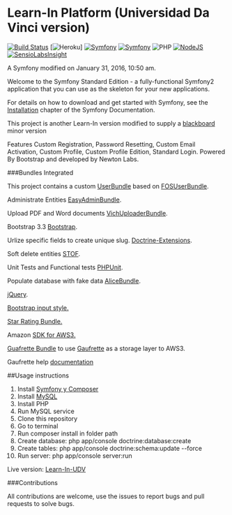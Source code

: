 Learn-In Platform (Universidad Da Vinci version)
==================
[![Build Status](https://travis-ci.org/Newton-Labs/Learn-in-UDV.svg?branch=master)](https://travis-ci.org/Newton-Labs/Learn-in-UDV)
[![Heroku](http://heroku-badge.herokuapp.com/?app=learn-in-udv&style=flat)]
[![Symfony](http://img.shields.io/badge/Symfony2-2.7.9-blue.svg)](http://syfmony.com)
[![Symfony](http://img.shields.io/badge/PHP-7.0.2-red.svg)](http://syfmony.com)
![PHP](http://img.shields.io/badge/Buildpack-PHP-lightgrey.svg)
[![NodeJS](http://img.shields.io/badge/Buildpack-NodeJS-lightgrey.svg)](http://nodejs.com)
[![SensioLabsInsight](https://insight.sensiolabs.com/projects/926fb08c-8a06-4eb0-b60e-63a3876362a2/big.png)](https://insight.sensiolabs.com/projects/926fb08c-8a06-4eb0-b60e-63a3876362a2)

A Symfony modified  on January 31, 2016, 10:50 am.

Welcome to the Symfony Standard Edition - a fully-functional Symfony2
application that you can use as the skeleton for your new applications.

For details on how to download and get started with Symfony, see the
[Installation][1] chapter of the Symfony Documentation.

This project is another Learn-In version modified to supply a [blackboard](http://lac.blackboard.com/sites/international/globalmaster/) minor version

Features Custom Registration, Password Resetting, Custom Email Activation,
Custom Profile, Custom Profile Edition, Standard Login. Powered By
Bootstrap and developed by Newton Labs.

###Bundles Integrated

This project contains a custom [UserBundle][2] based on [FOSUserBundle][3].

Administrate Entities [EasyAdminBundle][6].

Upload PDF and Word documents [VichUploaderBundle][8].

Bootstrap 3.3 [Bootstrap][9].

Urlize specific fields to create unique slug. [Doctrine-Extensions][11].

Soft delete entities [STOF][12].

Unit Tests and Functional tests [PHPUnit][13].

Populate database with fake data [AliceBundle][14].


[jQuery][16].

[Bootstrap input style.][17]

[Star Rating Bundle.][18]

Amazon [SDK for AWS3.][19]

[Guafrette Bundle][20] to use [Gaufrette][21] as a storage layer to AWS3.

Gaufrette help [documentation][22]

##Usage instructions

1. Install [Symfony y Composer][4]
2. Install [MySQL][5]
3. Install PHP
4. Run MySQL service
5. Clone this repository
6. Go to terminal
7. Run composer install in folder path
8. Create database: php app/console doctrine:database:create
9. Create tables:  php app/console doctrine:schema:update --force
10. Run server: php app/console server:run


Live version: [Learn-In-UDV](http://learn-in-udv.herokuapp.com)

 ###Contributions
 
 All contributions are welcome, use the issues to report bugs and pull requests to solve bugs.

[1]:  http://symfony.com/doc/2.6/book/installation.html
[2]:  https://github.com/fcpauldiaz/plataforma_virtual/tree/master/src/UserBundle
[3]:  https://github.com/FriendsOfSymfony/FOSUserBundle
[4]:http://symfony.com/doc/current/book/installation.html
[5]: https://dev.mysql.com/downloads/installer/
[6]:https://github.com/javiereguiluz/EasyAdminBundle
[7]:https://github.com/FriendsOfSymfony/FOSCommentBundle
[8]:https://github.com/dustin10/VichUploaderBundle
[9]:http://getbootstrap.com
[10]:https://github.com/lexik/LexikTranslationBundle
[11]:https://github.com/l3pp4rd/DoctrineExtensions/tree/master/example
[12]:https://github.com/stof/StofDoctrineExtensionsBundle
[13]:http://symfony.com/doc/current/book/testing.html
[14]:https://github.com/hautelook/AliceBundle
[15]:https://github.com/genemu/GenemuFormBundle
[16]:https://packagist.org/packages/symfony-bundle/jquery-bundle
[17]:http://markusslima.github.io/bootstrap-filestyle/
[18]:https://github.com/blackknight467/StarRatingBundle
[19]:https://github.com/aws/aws-sdk-php
[20]:https://github.com/KnpLabs/KnpGaufretteBundle
[21]:https://github.com/KnpLabs/Gaufrette
[22]:https://github.com/KnpLabs/Gaufrette/issues/369




